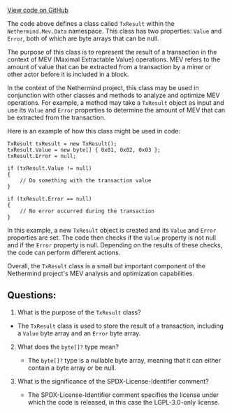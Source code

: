 [View code on GitHub](https://github.com/NethermindEth/nethermind/src/Nethermind/Nethermind.Mev/Data/TxResult.cs)

The code above defines a class called `TxResult` within the `Nethermind.Mev.Data` namespace. This class has two properties: `Value` and `Error`, both of which are byte arrays that can be null. 

The purpose of this class is to represent the result of a transaction in the context of MEV (Maximal Extractable Value) operations. MEV refers to the amount of value that can be extracted from a transaction by a miner or other actor before it is included in a block. 

In the context of the Nethermind project, this class may be used in conjunction with other classes and methods to analyze and optimize MEV operations. For example, a method may take a `TxResult` object as input and use its `Value` and `Error` properties to determine the amount of MEV that can be extracted from the transaction. 

Here is an example of how this class might be used in code:

```
TxResult txResult = new TxResult();
txResult.Value = new byte[] { 0x01, 0x02, 0x03 };
txResult.Error = null;

if (txResult.Value != null)
{
    // Do something with the transaction value
}

if (txResult.Error == null)
{
    // No error occurred during the transaction
}
```

In this example, a new `TxResult` object is created and its `Value` and `Error` properties are set. The code then checks if the `Value` property is not null and if the `Error` property is null. Depending on the results of these checks, the code can perform different actions. 

Overall, the `TxResult` class is a small but important component of the Nethermind project's MEV analysis and optimization capabilities.
## Questions: 
 1. What is the purpose of the `TxResult` class?
   - The `TxResult` class is used to store the result of a transaction, including a `Value` byte array and an `Error` byte array.

2. What does the `byte[]?` type mean?
   - The `byte[]?` type is a nullable byte array, meaning that it can either contain a byte array or be null.

3. What is the significance of the SPDX-License-Identifier comment?
   - The SPDX-License-Identifier comment specifies the license under which the code is released, in this case the LGPL-3.0-only license.